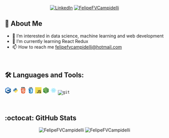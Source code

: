 <p align="center"> 
  <a href="https://www.linkedin.com/in/felipe-campidelli-96bb6b1a8" target="_blank"><img alt="LinkedIn" src="https://img.shields.io/badge/-LinkedIn-0077B5?style=for-the-badge&logo=Linkedin&logoColor=white"></a>
  <a href="https://github.com/FelipeFVCampidelli" target="_blank"><img alt="FelipeFVCampidelli" src="https://shields-io-visitor-counter.herokuapp.com/badge?page=octocat.Spoon-Knife&labelColor=000000&logo=GitHub&logoColor=FFFFFF&color=blueviolet&style=for-the-badge"/></a>
</p>


## 📖 About Me

- 👀 I’m interested in data science, machine learning and web development
- 🌱 I’m currently learning React Redux
- 📫 How to reach me felipefvcampidelli@hotmail.com

</br>

## 🛠️ Languages and Tools:

<code><img height="20" src="https://raw.githubusercontent.com/github/explore/80688e429a7d4ef2fca1e82350fe8e3517d3494d/topics/cpp/cpp.png"></code>
<code><img height="20" src="https://raw.githubusercontent.com/github/explore/80688e429a7d4ef2fca1e82350fe8e3517d3494d/topics/python/python.png"></code>
<code><img height="20" src="https://raw.githubusercontent.com/github/explore/80688e429a7d4ef2fca1e82350fe8e3517d3494d/topics/html/html.png"></code>
<code><img height="20" src="https://raw.githubusercontent.com/github/explore/80688e429a7d4ef2fca1e82350fe8e3517d3494d/topics/css/css.png"></code>
<code><img height="20" src="https://raw.githubusercontent.com/github/explore/80688e429a7d4ef2fca1e82350fe8e3517d3494d/topics/javascript/javascript.png"></code>
<code><img height="20" src="https://raw.githubusercontent.com/github/explore/80688e429a7d4ef2fca1e82350fe8e3517d3494d/topics/nodejs/nodejs.png"></code>
<code><img height="20" src="https://raw.githubusercontent.com/github/explore/80688e429a7d4ef2fca1e82350fe8e3517d3494d/topics/react/react.png"></code>
<code><img height="22" src="https://user-images.githubusercontent.com/26368939/109429225-67b96700-79d9-11eb-8121-636ecda4679f.png" alt="git"></code>

</br>

## :octocat: GitHub Stats

<!-- Stats themes= https://github.com/anuraghazra/github-readme-stats/blob/master/themes/README.md -->
<p align="center">
  <img height="135" src="https://github-readme-stats.vercel.app/api?username=FelipeFVCampidelli&count_private=true&show_icons=true&theme=radical&hide_title=true" alt="FelipeFVCampidelli" />
  <img height="135" src="https://github-readme-stats.vercel.app/api/top-langs/?username=FelipeFVCampidelli&langs_count=10&hide=css,html,json&layout=compact&theme=radical&hide_title=true" alt="FelipeFVCampidelli" />
</p>

